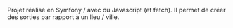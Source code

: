Projet réalisé en Symfony / avec du Javascript (et fetch).
Il permet de créer des sorties par rapport à un lieu / ville.
